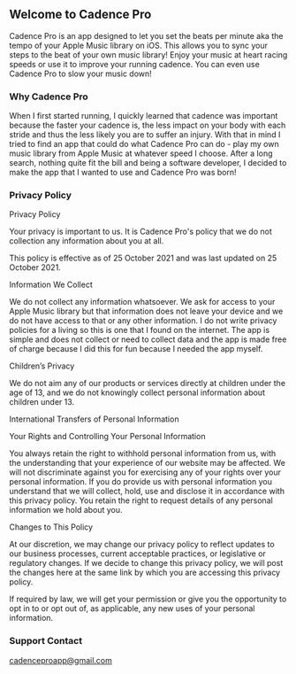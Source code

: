 ## Welcome to Cadence Pro

Cadence Pro is an app designed to let you set the beats per minute aka the tempo of your Apple Music library on iOS. This allows you to sync your steps to the beat of your own music library! Enjoy your music at heart racing speeds or use it to improve your running cadence. You can even use Cadence Pro to slow your music down!

### Why Cadence Pro

When I first started running, I quickly learned that cadence was important because the faster your cadence is, the less impact on your body with each stride and thus the less likely you are to suffer an injury. With that in mind I tried to find an app that could do what Cadence Pro can do - play my own music library from Apple Music at whatever speed I choose. After a long search, nothing quite fit the bill and being a software developer, I decided to make the app that I wanted to use and Cadence Pro was born!

### Privacy Policy

Privacy Policy

Your privacy is important to us. It is Cadence Pro's policy that we do not collection any information about you at all. 

This policy is effective as of 25 October 2021 and was last updated on 25 October 2021.

Information We Collect

We do not collect any information whatsoever. We ask for access to your Apple Music library but that information does not leave your device and we do not have access to that or any other information. I do not write privacy policies for a living so this is one that I found on the internet. The app is simple and does not collect or need to collect data and the app is made free of charge because I did this for fun because I needed the app myself. 

Children’s Privacy

We do not aim any of our products or services directly at children under the age of 13, and we do not knowingly collect personal information about children under 13.

International Transfers of Personal Information

Your Rights and Controlling Your Personal Information

You always retain the right to withhold personal information from us, with the understanding that your experience of our website may be affected. We will not discriminate against you for exercising any of your rights over your personal information. If you do provide us with personal information you understand that we will collect, hold, use and disclose it in accordance with this privacy policy. You retain the right to request details of any personal information we hold about you.

Changes to This Policy

At our discretion, we may change our privacy policy to reflect updates to our business processes, current acceptable practices, or legislative or regulatory changes. If we decide to change this privacy policy, we will post the changes here at the same link by which you are accessing this privacy policy.

If required by law, we will get your permission or give you the opportunity to opt in to or opt out of, as applicable, any new uses of your personal information.


### Support Contact
cadenceproapp@gmail.com
